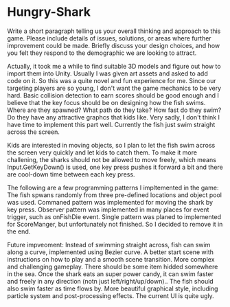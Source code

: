 # Hungry-Shark


Write a short paragraph telling us your overall thinking and approach to this game. Please 
include details of issues, solutions, or areas where further improvement could be made. 
Briefly discuss your design choices, and how you felt they respond to the demographic we 
are looking to attract.

Actually, it took me a while to find suitable 3D models and figure out how to import them into Unity. Usually I was given art assets and asked to add code on it. 
So this was a quite novel and fun experience for me.
Since our targeting players are so young, I don't want the game mechanics to be very hard. Basic collision detection to earn scores should be good enough and 
I believe that the key focus should be on designing how the fish swims. Where are they spawned? What path do they take? How fast do they swim? Do they have any 
attractive graphcs that kids like. Very sadly, I don't think I have time to implement this part well. Currently the fish just swim straight across the screen.

Kids are interested in moving objects, so I plan to let the fish swim across the screen very quickly and let kids to catch them. To make it more challening, the sharks
should not be allowed to move freely, which means Input.GetKeyDown() is used, one key press pushes it forward a bit and there are cool-down time between each key press.

The following are a few programming patterns I impltemented in the game:
The fish spwans randomly from three pre-defined locations and object pool was used.
Commaned pattern was implemented for moving the shark by key press.
Observer pattern was implemented in many places for event trigger, such as onFishDie event.
Single pattern was planed to implemented for ScoreManger, but unfortunately not finished. So I decided to remove it in the end.

Future impveoment:
Instead of swimming straight across, fish can swim along a curve, implemented using Bezier curve.
A better start scene with instructions on how to play and a smooth scene transition.
More complex and challenging gameplay. There should be some item hidded somewhere in the sea. Once the shark eats an super power candy, it can swim faster and freely in any direction (notn just left/right/up/down)..
The fish should also swim faster as time flows by.
More beautiful graphical style, including particle system and post-processing effects.
The current UI is quite ugly.
